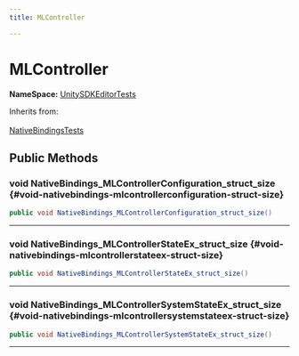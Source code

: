 ```yaml
---
title: MLController

---
```


# MLController



**NameSpace:** 
[UnitySDKEditorTests](/versioned_docs/version-14-Jun-2023/unity-api/api/UnitySDKEditorTests/UnitySDKEditorTests.md) 





Inherits from: <br></br>[NativeBindingsTests](/versioned_docs/version-14-Jun-2023/unity-api/api/UnitySDKEditorTests/UnitySDKEditorTests.NativeBindingsTests.md)




## Public Methods

### void NativeBindings_MLControllerConfiguration_struct_size {#void-nativebindings-mlcontrollerconfiguration-struct-size}

```csharp
public void NativeBindings_MLControllerConfiguration_struct_size()
```






-----------

### void NativeBindings_MLControllerStateEx_struct_size {#void-nativebindings-mlcontrollerstateex-struct-size}

```csharp
public void NativeBindings_MLControllerStateEx_struct_size()
```






-----------

### void NativeBindings_MLControllerSystemStateEx_struct_size {#void-nativebindings-mlcontrollersystemstateex-struct-size}

```csharp
public void NativeBindings_MLControllerSystemStateEx_struct_size()
```






-----------

